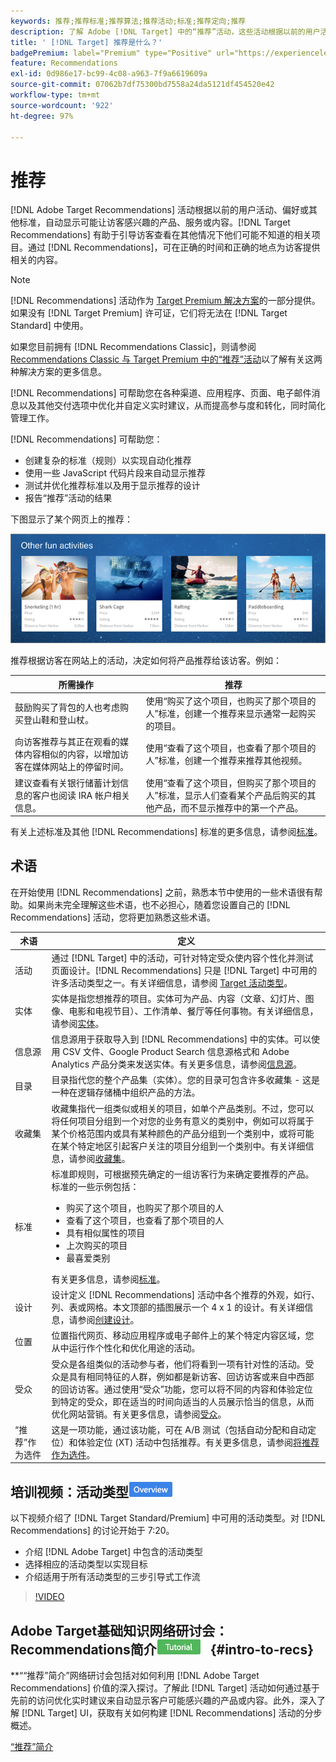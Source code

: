 ```yaml
---
keywords: 推荐;推荐标准;推荐算法;推荐活动;标准;推荐定向;推荐
description: 了解 Adobe [!DNL Target] 中的“推荐”活动，这些活动根据以前的用户活动或其他算法自动显示可能让客户感兴趣的内容。
title: ' [!DNL Target] 推荐是什么？'
badgePremium: label="Premium" type="Positive" url="https://experienceleague.adobe.com/docs/target/using/introduction/intro.html?lang=en#premium newtab=true" tooltip="查看Target Premium中包含的内容。"
feature: Recommendations
exl-id: 0d986e17-bc99-4c08-a963-7f9a6619609a
source-git-commit: 07062b7df75300bd7558a24da5121df454520e42
workflow-type: tm+mt
source-wordcount: '922'
ht-degree: 97%

---
```


# 推荐

[!DNL Adobe Target Recommendations] 活动根据以前的用户活动、偏好或其他标准，自动显示可能让访客感兴趣的产品、服务或内容。[!DNL Target Recommendations] 有助于引导访客查看在其他情况下他们可能不知道的相关项目。通过 [!DNL Recommendations]，可在正确的时间和正确的地点为访客提供相关的内容。

>[!NOTE]
>
>[!DNL Recommendations] 活动作为 [Target Premium 解决方案](/help/main/c-intro/intro.md#premium)的一部分提供。如果没有 [!DNL Target Premium] 许可证，它们将无法在 [!DNL Target Standard] 中使用。
>
>如果您目前拥有 [!DNL Recommendations Classic]，则请参阅 [Recommendations Classic 与 Target Premium 中的“推荐”活动](/help/main/c-recommendations/c-recommendations-faq/recommendations-classic-versus-recommendations-activities-target-premium.md#concept_A80223EF66634EA380580C2823A581C5)以了解有关这两种解决方案的更多信息。

[!DNL Recommendations] 可帮助您在各种渠道、应用程序、页面、电子邮件消息以及其他交付选项中优化并自定义实时建议，从而提高参与度和转化，同时简化管理工作。

[!DNL Recommendations] 可帮助您：

* 创建复杂的标准（规则）以实现自动化推荐
* 使用一些 JavaScript 代码片段来自动显示推荐
* 测试并优化推荐标准以及用于显示推荐的设计
* 报告“推荐”活动的结果

下图显示了某个网页上的推荐：

![velocity_example图像](assets/velocity_example.png)

推荐根据访客在网站上的活动，决定如何将产品推荐给该访客。例如：

| 所需操作 | 推荐 |
|--- |--- |
| 鼓励购买了背包的人也考虑购买登山鞋和登山杖。 | 使用“购买了这个项目，也购买了那个项目的人”标准，创建一个推荐来显示通常一起购买的项目。 |
| 向访客推荐与其正在观看的媒体内容相似的内容，以增加访客在媒体网站上的停留时间。 | 使用“查看了这个项目，也查看了那个项目的人”标准，创建一个推荐来推荐其他视频。 |
| 建议查看有关银行储蓄计划信息的客户也阅读 IRA 帐户相关信息。 | 使用“查看了这个项目，但购买了那个项目的人”标准，显示人们查看某个产品后购买的其他产品，而不显示推荐中的第一个产品。 |

有关上述标准及其他 [!DNL Recommendations] 标准的更多信息，请参阅[标准](/help/main/c-recommendations/c-algorithms/algorithms.md)。

## 术语

在开始使用 [!DNL Recommendations] 之前，熟悉本节中使用的一些术语很有帮助。如果尚未完全理解这些术语，也不必担心，随着您设置自己的 [!DNL Recommendations] 活动，您将更加熟悉这些术语。

| 术语 | 定义 |
| --- | --- |
| 活动 | 通过 [!DNL Target] 中的活动，可针对特定受众使内容个性化并测试页面设计。[!DNL Recommendations] 只是 [!DNL Target] 中可用的许多活动类型之一。有关详细信息，请参阅 [Target 活动类型](/help/main/c-activities/target-activities-guide.md)。 |
| 实体 | 实体是指您想推荐的项目。实体可为产品、内容（文章、幻灯片、图像、电影和电视节目）、工作清单、餐厅等任何事物。有关详细信息，请参阅[实体](/help/main/c-recommendations/c-products/products.md)。 |
| 信息源 | 信息源用于获取导入到 [!DNL Recommendations] 中的实体。可以使用 CSV 文件、Google Product Search 信息源格式和 Adobe Analytics 产品分类来发送实体。有关更多信息，请参阅[信息源](/help/main/c-recommendations/c-products/feeds.md)。 |
| 目录 | 目录指代您的整个产品集（实体）。您的目录可包含许多收藏集 - 这是一种在逻辑存储桶中组织产品的方法。 |
| 收藏集 | 收藏集指代一组类似或相关的项目，如单个产品类别。不过，您可以将任何项目分组到一个对您的业务有意义的类别中，例如可以将属于某个价格范围内或具有某种颜色的产品分组到一个类别中，或将可能在某个特定地区引起客户关注的项目分组到一个类别中。有关详细信息，请参阅[收藏集](/help/main/c-recommendations/c-products/collections.md)。 |
| 标准 | 标准即规则，可根据预先确定的一组访客行为来确定要推荐的产品。<br>标准的一些示例包括： <ul><li>购买了这个项目，也购买了那个项目的人</li><li>查看了这个项目，也查看了那个项目的人</li><li>具有相似属性的项目</li><li>上次购买的项目</li><li>最喜爱类别</li></ul>  有关更多信息，请参阅[标准](/help/main/c-recommendations/c-algorithms/algorithms.md)。 |
| 设计 | 设计定义 [!DNL Recommendations] 活动中各个推荐的外观，如行、列、表或网格。本文顶部的插图展示一个 4 x 1 的设计。有关详细信息，请参阅[创建设计](/help/main/c-recommendations/c-design-overview/create-design.md)。 |
| 位置 | 位置指代网页、移动应用程序或电子邮件上的某个特定内容区域，您从中运行作个性化和优化用途的活动。 |
| 受众 | 受众是各组类似的活动参与者，他们将看到一项有针对性的活动。受众是具有相同特征的人群，例如都是新访客、回访访客或来自中西部的回访访客。通过使用“受众”功能，您可以将不同的内容和体验定位到特定的受众，即在适当的时间向适当的人员展示恰当的信息，从而优化网站营销。有关更多信息，请参阅[受众](/help/main/c-target/target.md)。 |
| “推荐”作为选件 | 这是一项功能，通过该功能，可在 A/B 测试（包括自动分配和自动定位）和体验定位 (XT) 活动中包括推荐。有关更多信息，请参阅[将推荐作为选件](/help/main/c-recommendations/recommendations-as-an-offer.md)。 |

## 培训视频：活动类型![概述徽章](/help/main/assets/overview.png)

以下视频介绍了 [!DNL Target Standard/Premium] 中可用的活动类型。对 [!DNL Recommendations] 的讨论开始于 7:20。

* 介绍 [!DNL Adobe Target] 中包含的活动类型
* 选择相应的活动类型以实现目标
* 介绍适用于所有活动类型的三步引导式工作流

>[!VIDEO](https://video.tv.adobe.com/v/17386)

## Adobe Target基础知识网络研讨会： Recommendations简介![教程徽章](/help/main/assets/tutorial.png) {#intro-to-recs}

**““推荐”简介”网络研讨会包括对如何利用 [!DNL Adobe Target Recommendations] 价值的深入探讨。了解此 [!DNL Target] 活动如何通过基于先前的访问优化实时建议来自动显示客户可能感兴趣的产品或内容。此外，深入了解 [!DNL Target] UI，获取有关如何构建 [!DNL Recommendations] 活动的分步概述。

[“推荐”简介](https://adobecustomersuccess.adobeconnect.com/p8gt31drhs3e/?OWASP_CSRFTOKEN=4bd6cac5d0806167ee0a5449ba93d6300548d09c922bcb751c38973897a5703a)
